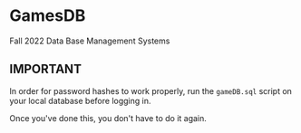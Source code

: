 # GamesDB

Fall 2022 Data Base Management Systems

## IMPORTANT

In order for password hashes to work properly, 
run the `gameDB.sql` script on your local database before logging in.

Once you've done this, you don't have to do it again.